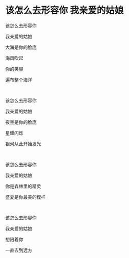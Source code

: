
# 该怎么去形容你 我亲爱的姑娘


该怎么去形容你

我亲爱的姑娘

大海是你的脸庞

海风吹起

你的笑容

遍布整个海洋

<br/>

该怎么去形容你

我亲爱的姑娘

夜空是你的脸庞

星耀闪烁

银河从此开始发光

<br/>

该怎么去形容你

我亲爱的姑娘

你是森林里的精灵

盛夏是你最美的模样

<br/>

该怎么去形容你

我亲爱的姑娘

想陪着你

一直去到远方








